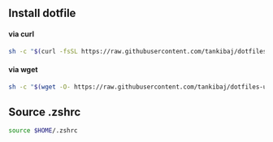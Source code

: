 ## Install dotfile

#### via curl

```bash
sh -c "$(curl -fsSL https://raw.githubusercontent.com/tankibaj/dotfiles-ubuntu/main/install.sh)"
```

#### via wget

```bash
sh -c "$(wget -O- https://raw.githubusercontent.com/tankibaj/dotfiles-ubuntu/main/install.sh)"
```


## Source .zshrc

```bash
source $HOME/.zshrc
```
